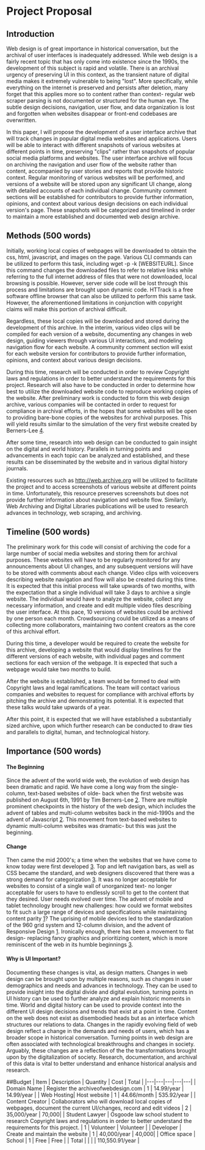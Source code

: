 # Project Proposal


## Introduction

Web design is of great importance in historical conversation, but the archival of user interfaces is inadequately addressed. While web design is a fairly recent topic that has only come into existence since the 1990s, the development of this subject is rapid and volatile. There is an archival urgency of preserving UI in this context, as the transient nature of digital media makes it extremely vulnerable to being "lost". More specifically, while everything on the internet is preserved and persists after deletion, many forget that this applies more so to content rather than context- regular web scraper parsing is not documented or structured for the human eye. The subtle design decisions, navigation, user flow, and data organization is lost and forgotten when websites disappear or front-end codebases are overwritten.

In this paper, I will propose the development of a user interface archive that will track changes in popular digital media websites and applications. Users will be able to interact with different snapshots of various websites at different points in time, preserving "clips" rather than snapshots of popular social media platforms and websites. The user interface archive will focus on archiving the navigation and user flow of the website rather than content, accompanied by user stories and reports that provide historic context. Regular monitoring of various websites will be performed, and versions of a website will be stored upon any significant UI change, along with detailed accounts of each individual change. Community comment sections will be established for contributors to provide further information, opinions, and context about various design decisions on each individual version's page. These snapshots will be categorized and timelined in order to maintain a more established and documented web design archive.

## Methods (500 words)

Initially, working local copies of webpages will be downloaded to obtain the css, html, javascript, and images on the page. Various CLI commands can be utilized to perform this task, including wget -p -k [WEBSITEURL]. Since this command changes the downloaded files to refer to relative links while referring to the full internet address of files that were not downloaded, local browsing is possible. However, server side code will be lost through this process and limitations are brought upon dynamic code. HTTrack is a free software offline browser that can also be utilized to perform this same task. However, the aforementioned limitations in conjunction with copyright claims will make this portion of archival difficult.

Regardless, these local copies will be downloaded and stored during the development of this archive. In the interim, various video clips will be compiled for each version of a website, documenting any changes in web design, guiding viewers through various UI interactions, and modeling navigation flow for each website. A community comment section will exist for each website version for contributors to provide further information, opinions, and context about various design decisions.

During this time, research will be conducted in order to review Copyright laws and regulations in order to better understand the requirements for this project. Research will also have to be conducted in order to determine how best to utilize the downloaded website code to reproduce working copies of the website. After preliminary work is conducted to form this web design archive, various companies will be contacted in order to request for compliance in archival efforts, in the hopes that some websites will be open to providing bare-bone copies of the websites for archival purposes. This will yield results similar to the simulation of the very first website created by Berners-Lee [4].

After some time, research into web design can be conducted to gain insight on the digital and world history. Parallels in turning points and advancements in each topic can be analyzed and established, and these results can be disseminated by the website and in various digital history journals.

Existing resources such as http://web.archive.org will be utilized to facilitate the project and to access screenshots of various website at different points in time. Unfortunately, this resource preserves screenshots but does not provide further information about navigation and website flow. Similarly, Web Archiving and Digital Libraries publications will be used to research advances in technology, web scraping, and archiving. 

## Timeline (500 words)

The preliminary work for this code will consist of archiving the code for a large number of social media websites and storing them for archival purposes. These websites will have to be regularly monitored for any announcements about UI changes, and any subsequent versions will have to be stored with comments about each change. Video clips with voiceovers describing website navigation and flow will also be created during this time. It is expected that this initial process will take upwards of two months, with the expectation that a single individual will take 3 days to archive a single website. The individual would have to analyze the website, collect any necessary information, and create and edit multiple video files describing the user interface. At this pace, 10 versions of websites could be archived by one person each month. Crowdsourcing could be utilized as a means of collecting more collaborators, maintaining two content creators as the core of this archival effort.

During this time, a developer would be required to create the website for this archive, developing a website that would display timelines for the different versions of each website, with individual pages and comment sections for each version of the webpage. It is expected that such a webpage would take two months to build.

After the website is established, a team would be formed to deal with Copyright laws and legal ramifications. The team will contact various companies and websites to request for compliance with archival efforts by pitching the archive and demonstrating its potential. It is expected that these talks would take upwards of a year.

After this point, it is expected that we will have established a substantially sized archive, upon which further research can be conducted to draw ties and parallels to digital, human, and technological history.


## Importance (500 words)

#### The Beginning
Since the advent of the world wide web, the evolution of web design has been dramatic and rapid. We have come a long way from the single-column, text-based websites of olde- back when the first website was published on August 6th, 1991 by Tim Berners-Lee [2]. There are multiple prominent checkpoints in the history of the web design, which includes the advent of tables and multi-column websites back in the mid-1990s and the advent of Javascript [2]. This movement from text-based websites to dynamic multi-column websites was dramatic- but this was just the beginning.

#### Change
Then came the mid 2000's; a time when the websites that we have come to know today were first developed [3]. Top and left navigation bars, as well as CSS became the standard, and web designers discovered that there was a strong demand for categorization [3]. It was no longer acceptable for websites to consist of a single wall of unorganized text- no longer acceptable for users to have to endlessly scroll to get to the content that they desired. User needs evolved over time. The advent of mobile and tablet technology brought new challenges: how could we format websites to fit such a large range of devices and specifications while maintaining content parity [1]? The uprising of mobile devices led to the standardization of the 960 grid system and 12-column division, and the advent of Responsive Design [1]. Ironically enough, there has been a movement to flat design- replacing fancy graphics and prioritizing content, which is more reminiscent of the web in its humble beginnings [3].

#### Why is UI Important?

Documenting these changes is vital, as design matters. Changes in web design can be brought upon by multiple reasons, such as changes in user demographics and needs and advances in technology. They can be used to provide insight into the digital divide and digital evolution, turning points in UI history can be used to further analyze and explain historic moments in time. World and digital history can be used to provide context into the different UI design decisions and trends that exist at a point in time. Content on the web does not exist as disembodied heads but as an interface which structures our relations to data. Changes in the rapidly evolving field of web design reflect a change in the demands and needs of users, which has a broader scope in historical conversation. Turning points in web design are often associated with technological breakthroughs and changes in society. Arguably, these changes are a reflection of the the transformations brought upon by the digitalization of society. Research, documentation, and archival of this data is vital to better understand and enhance historical analysis and research.


##Budget
| Item | Description | Quantity | Cost | Total |
|---|---|---|---|---|
| Domain Name | Register the archiveofwebdesign.com | 1 | 14.99/year | 14.99/year |
| Web Hosting| Host website | 1 | 44.66/month | 535.92/year |
| Content Creator | Collaborators who will download local copies of webpages, document the current UI/changes, record and edit videos | 2 | 35,000/year | 70,000|
| Student Lawyer | Osgoode law school student to research Copyright laws and regulations in order to better understand the requirements for this project. | 1 | Volunteer | Volunteer |
| Developer | Create and maintain the website | 1 | 40,000/year | 40,000|
| Office space | School | 1 | Free | Free |
| Total | |  | | 110,550.91/year |


[1]:http://blog.froont.com/brief-history-of-web-design-for-designers/
[2]:https://blog.kissmetrics.com/evolution-of-web-design/
[3]:https://www.webalive.com.au/web-design-trends/
[4]:http://info.cern.ch/
